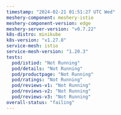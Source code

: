 ```yaml
---
timestamp: "2024-02-21 01:51:27 UTC Wed"
meshery-component: meshery-istio
meshery-component-version: edge
meshery-server-version: "v0.7.22"
k8s-distro: minikube
k8s-version: "v1.27.8"
service-mesh: istio
service-mesh-version: "1.20.3"
tests:
  pod/istiod: "Not Running"
  pod/details: "Not Running"
  pod/productpage: "Not Running"
  pod/ratings: "Not Running"
  pod/reviews-v1: "Not Running"
  pod/reviews-v2: "Not Running"
  pod/reviews-v3: "Not Running"
overall-status: "failing"
---
```

